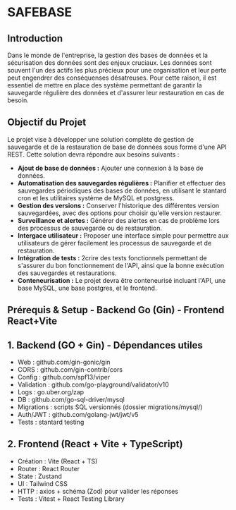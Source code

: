 # SAFEBASE

## Introduction

Dans le monde de l'entreprise, la gestion des bases de données et la sécurisation des données sont des enjeux cruciaux. Les données sont souvent l'un des actifs les plus précieux pour une organisation et leur perte peut engendrer des conséquenses désatreuses.
Pour cette raison, il est essentiel de mettre en place des système permettant de garantir la sauvegarde régulière des données et d'assurer leur restauration en cas de besoin.

## Objectif du Projet

Le projet vise à développer une solution complète de gestion de sauvegarde et de la restauration de base de données sous forme d'une API REST. Cette solution devra répondre aux besoins suivants :
* **Ajout de base de données :** Ajouter une connexion à la base de données.
* **Automatisation des sauvegardes régulières :** Planifier et effectuer des sauvegardes périodiques des bases de données, en utilisant le stantard cron et les utilitaires système de MySQL et postgress.
* **Gestion des versions :** Conserver l'historique des différentes version sauvegardées, avec des options pour choisir qu'elle version restaurer.
* **Surveillance et alertes :** Générer des alertes en cas de problème lors des processus de sauvegarde ou de restauration.
* **Intergace utilisateur :** Proposer une interface simple pour permettre aux utilisateurs de gérer facilement les processus de sauvegarde et de restauration.
* **Intégration de tests :** 2crire des tests fonctionnels permettant de s'assurer du bon fonctionnement de l'API, ainsi que la bonne exécution des sauvegardes et restaurations.
* **Conteneurisation :** Le projet devra être conteneurisé incluant l'API, une base MySQL, une base postgres, et le frontend.

## Prérequis & Setup - Backend Go (Gin) - Frontend React+Vite

## 1. Backend (GO + Gin) - Dépendances utiles

* Web : github.com/gin-gonic/gin
* CORS : github.com/gin-contrib/cors
* Config : github.com/spf13/viper
* Validation : github.com/go-playground/validator/v10
* Logs : go.uber.org/zap
* DB : github.com/go-sql-driver/mysql
* Migrations : scripts SQL versionnés (dossier migrations/mysql/)
* Auth/JWT : github.com/golang-jwt/jwt/v5
* Tests : stantard testing

## 2. Frontend (React + Vite + TypeScript)

* Création : Vite (React + TS)
* Router : React Router
* State : Zustand
* UI : Tailwind CSS
* HTTP : axios + schéma (Zod) pour valider les réponses
* Tests : Vitest + React Testing Library
